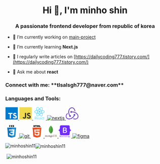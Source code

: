 <h1 align="center">Hi 👋, I'm minho shin</h1>
<h3 align="center">A passionate frontend developer from republic of korea</h3>

- 🔭 I’m currently working on [main-project](https://github.com/OZ-Coding-School/oz_01_main-004-FE/tree/main)

- 🌱 I’m currently learning **Next.js**

- 📝 I regularly write articles on [https://dailycoding777.tistory.com/](https://dailycoding777.tistory.com/)

- 💬 Ask me about **react**

<h3 align="left">Connect with me: **tlsalsgh777@naver.com**</h3>

<p align="left">
</p>

<h3 align="left">Languages and Tools:</h3>
<p align="left">
  <a href="https://www.typescriptlang.org/" target="_blank" rel="noreferrer"> <img src="https://raw.githubusercontent.com/devicons/devicon/master/icons/typescript/typescript-original.svg" alt="typescript" width="40" height="40"/> </a> 
<a href="https://developer.mozilla.org/en-US/docs/Web/JavaScript" target="_blank" rel="noreferrer"> <img src="https://raw.githubusercontent.com/devicons/devicon/master/icons/javascript/javascript-original.svg" alt="javascript" width="40" height="40"/> </a> 
<a href="https://reactjs.org/" target="_blank" rel="noreferrer"> <img src="https://raw.githubusercontent.com/devicons/devicon/master/icons/react/react-original-wordmark.svg" alt="react" width="40" height="40"/> </a> 
<a href="https://nextjs.org/" target="_blank" rel="noreferrer"> <img src="https://cdn.worldvectorlogo.com/logos/nextjs-2.svg" alt="nextjs" width="40" height="40"/> </a> 
  <a href="https://redux.js.org" target="_blank" rel="noreferrer"> <img src="https://raw.githubusercontent.com/devicons/devicon/master/icons/redux/redux-original.svg" alt="redux" width="40" height="40"/> </a> </p>
<a href="https://www.w3schools.com/css/" target="_blank" rel="noreferrer"> <img src="https://raw.githubusercontent.com/devicons/devicon/master/icons/css3/css3-original-wordmark.svg" alt="css3" width="40" height="40"/> </a> 
  <a href="https://git-scm.com/" target="_blank" rel="noreferrer"> <img src="https://www.vectorlogo.zone/logos/git-scm/git-scm-icon.svg" alt="git" width="40" height="40"/> </a> 
  <a href="https://www.w3.org/html/" target="_blank" rel="noreferrer"> <img src="https://raw.githubusercontent.com/devicons/devicon/master/icons/html5/html5-original-wordmark.svg" alt="html5" width="40" height="40"/> </a> 
  <a href="https://www.mongodb.com/" target="_blank" rel="noreferrer"> <img src="https://raw.githubusercontent.com/devicons/devicon/master/icons/mongodb/mongodb-original-wordmark.svg" alt="mongodb" width="40" height="40"/> </a> 
<a href="https://getbootstrap.com" target="_blank" rel="noreferrer"> <img src="https://raw.githubusercontent.com/devicons/devicon/master/icons/bootstrap/bootstrap-plain-wordmark.svg" alt="bootstrap" width="40" height="40"/> </a> 
<a href="https://www.figma.com/" target="_blank" rel="noreferrer"> <img src="https://www.vectorlogo.zone/logos/figma/figma-icon.svg" alt="figma" width="40" height="40"/> </a> 
<p><img align="left" src="https://github-readme-stats.vercel.app/api/top-langs?username=minhoshin11&show_icons=true&locale=en&layout=compact" alt="minhoshin11" /></p>
<p><img align="center" src="https://github-readme-streak-stats.herokuapp.com/?user=minhoshin11&" alt="minhoshin11" /></p>
<p>&nbsp;<img align="center" src="https://github-readme-stats.vercel.app/api?username=minhoshin11&show_icons=true&locale=en" alt="minhoshin11" /></p>

